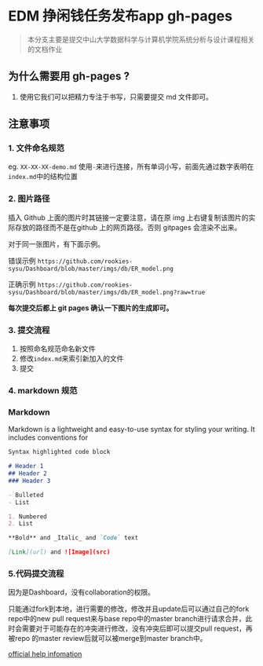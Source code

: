 # EDM 挣闲钱任务发布app gh-pages

> 本分支主要是提交中山大学数据科学与计算机学院系统分析与设计课程相关的文档作业

## 为什么需要用 gh-pages ?

1. 使用它我们可以把精力专注于书写，只需要提交 md 文件即可。



## 注意事项

### 1. 文件命名规范

eg.
`XX-XX-XX-demo.md` 使用`-`来进行连接，所有单词小写，前面先通过数字表明在`index.md`中的结构位置



### 2. 图片路径

插入 Github 上面的图片时其链接一定要注意，请在原 img 上右键复制该图片的实际存放的路径而不是在github 上的网页路径。否则 gitpages 会渲染不出来。



对于同一张图片，有下面示例。

错误示例 `https://github.com/rookies-sysu/Dashboard/blob/master/imgs/db/ER_model.png`

正确示例 `https://github.com/rookies-sysu/Dashboard/blob/master/imgs/db/ER_model.png?raw=true`

**每次提交后都上 git pages 确认一下图片的生成即可。**



### 3. 提交流程

1. 按照命名规范命名新文件
2. 修改`index.md`来索引新加入的文件
3. 提交

### 4. markdown 规范

### Markdown

Markdown is a lightweight and easy-to-use syntax for styling your writing. It includes conventions for

```markdown
Syntax highlighted code block

# Header 1
## Header 2
### Header 3

- Bulleted
- List

1. Numbered
2. List

**Bold** and _Italic_ and `Code` text

[Link](url) and ![Image](src)
```


### 5.代码提交流程

因为是Dashboard，没有collaboration的权限。

只能通过fork到本地，进行需要的修改，修改并且update后可以通过自己的fork repo中的new pull request来与base repo中的master branch进行请求合并，此时会需要对于可能存在的冲突进行修改，没有冲突后即可以提交pull request，再被repo 的master review后就可以被merge到master branch中。

[official help infomation](https://help.github.com/en/articles/creating-a-pull-request)